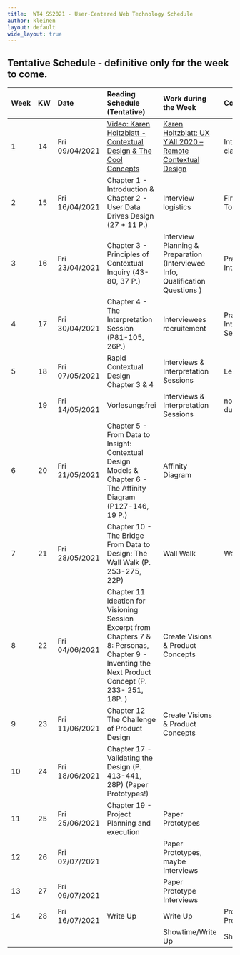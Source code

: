 ```yaml
---
title:  WT4 SS2021 - User-Centered Web Technology Schedule
author: kleinen
layout: default
wide_layout: true
---
```


## Tentative Schedule - definitive only for the week to come.

| Week | KW  | Date           | Reading  Schedule (Tentative)                                                                                                                         | Work during the Week                                                                               | Course Meeting                    |
|:---- |:--- |:-------------- |:----------------------------------------------------------------------------------------------------------------------------------------------------- |:-------------------------------------------------------------------------------------------------- |:--------------------------------- |
| 1    | 14  | Fri 09/04/2021 | [Video: Karen Holtzblatt - Contextual Design & The Cool Concepts](https://www.youtube.com/watch?v=e3vxW1SiNSU)                                        | [Karen Holtzblatt: UX Y’All 2020 – Remote Contextual Design](https://www.witops.org/ux-yall-2020/) | Introduction to class             |
| 2    | 15  | Fri 16/04/2021 | Chapter 1 - Introduction &  Chapter 2 - User Data Drives Design (27 + 11 P.)                                                                          | Interview logistics                                                                                | Finalizaton of Topics & Groups    |
| 3    | 16  | Fri 23/04/2021 | Chapter 3 - Principles of Contextual Inquiry (43-80, 37 P.)                                                                                           | Interview Planning & Preparation (Interviewee Info, Qualification Questions )                      | Practice Interviews               |
| 4    | 17  | Fri 30/04/2021 | Chapter 4 - The Interpretation Session (P81-105, 26P.)                                                                                                | Interviewees recruitement                                                                          | Practice Interpretation Session   |
| 5    | 18  | Fri 07/05/2021 | Rapid Contextual Design Chapter 3 & 4                                                                                                                 | Interviews & Interpretation Sessions                                                               | Lernteamcoaching                  |
|      | 19  | Fri 14/05/2021 | Vorlesungsfrei                                                                                                                                        | Interviews & Interpretation Sessions                                                               | no class, Report 1 due  17/5/2021 |
| 6    | 20  | Fri 21/05/2021 | Chapter 5 - From Data to Insight: Contextual Design Models &   Chapter 6 - The Affinity Diagram (P127-146, 19 P.)                                     | Affinity Diagram                                                                                   |                                   |
| 7    | 21  | Fri 28/05/2021 | Chapter 10 - The Bridge From Data to Design: The Wall Walk (P. 253-275, 22P)                                                                          | Wall Walk                                                                                          | Wall Walk                         |
| 8    | 22  | Fri 04/06/2021 | Chapter 11 Ideation for Visioning Session  Excerpt from Chapters 7 & 8: Personas, Chapter 9 - Inventing the Next Product Concept (P. 233- 251, 18P. ) | Create Visions & Product Concepts                                                                  |                                   |
| 9    | 23  | Fri 11/06/2021 | Chapter 12 The Challenge of Product Design                                                                                                            | Create Visions & Product Concepts                                                                  |                                   |
| 10   | 24  | Fri 18/06/2021 | Chapter 17 - Validating the Design (P. 413-441, 28P) (Paper Prototypes!)                                                                              |                                                                                                    |                                   |
| 11   | 25  | Fri 25/06/2021 | Chapter 19 - Project Planning and execution                                                                                                           | Paper Prototypes                                                                                   |                                   |
| 12   | 26  | Fri 02/07/2021 |                                                                                                                                                       | Paper Prototypes, maybe Interviews                                                                 |                                   |
| 13   | 27  | Fri 09/07/2021 |                                                                                                                                                       | Paper Prototype Interviews                                                                         |                                   |
| 14   | 28  | Fri 16/07/2021 | Write Up                                                                                                                                              | Write Up                                                                                           | Project Presentations             |
|      |     |                |                                                                                                                                                       | Showtime/Write Up                                                                                  | Showtime                          |
